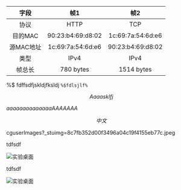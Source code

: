 
|字段|帧1|帧2|
|:-:|:-:|:-:|
|协议|HTTP|TCP|
|目的MAC|90:23:b4:69:d8:02 |1c:69:7a:54:6d:e6|
|源MAC地址|1c:69:7a:54:6d:e6 |90:23:b4:69:d8:02|
|类型|IPv4|IPv4|
|帧总长 |780 bytes|1514 bytes|

%$ fdffsdfjskldjfksldj
`%$fdlsjlf%`

$$
Aaaasklfj
$$

$aaaaaaaaaaaaaaAAAAAAA$


$$
中文
$$




cguserImages?_stuimg=8c7fb352d00f3496a04c19f4155eb77c.jpeg

tdfsdf



![实验桌面](/cguserImages?_stuimg=8c7fb352d00f3496a04c19f4155eb77c.jpeg)

tdfsdf



![实验桌面](/cguserImages?_stuimg=8c7fb352d00f3496a04c19f4155eb77c.jpeg)










